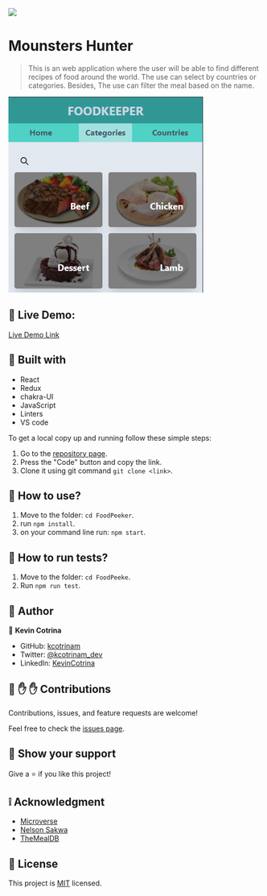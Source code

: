 ![](https://img.shields.io/badge/Microverse-blueviolet)

# Mounsters Hunter

> This is an web application where the user will be able to find different recipes of food around the world. The use can select by countries or categories. Besides, The use can filter the meal based on the name.

![screenshot](./docs/screenshot.png)

## :red_circle: Live Demo:

[Live Demo Link](https://food-peeker.netlify.app/)

## :hammer: Built with

- React
- Redux
- chakra-UI
- JavaScript
- Linters
- VS code

To get a local copy up and running follow these simple steps:

1. Go to the [repository page](https://github.com/kcotrinam/RPG_game_capstone).
2. Press the "Code" button and copy the link.
3. Clone it using git command `git clone <link>`.

## :construction_worker: How to use?

1. Move to the folder: `cd FoodPeeker`.
2. run `npm install`.
3. on your command line run: `npm start`.


## :construction_worker: How to run tests?

1. Move to the folder: `cd FoodPeeke`.
2. Run `npm run test`.

## :bust_in_silhouette: Author

👤 **Kevin Cotrina**

- GitHub: [kcotrinam](https://github.com/kcotrinam)
- Twitter: [@kcotrinam_dev](https://twitter.com/kcotrinam_dev)
- LinkedIn: [KevinCotrina](https://www.linkedin.com/in/kevincotrina/)

## 🤝 :raised_hand: :raised_hand: Contributions

Contributions, issues, and feature requests are welcome!

Feel free to check the [issues page](https://github.com/kcotrinam/RPG_game_capstone/issues).

## :muscle: Show your support

Give a ⭐️ if you like this project!

## :grey_exclamation: Acknowledgment

- [Microverse](https://www.microverse.org/)
- [Nelson Sakwa](https://www.behance.net/gallery/31579789/Ballhead-App-(Free-PSDs))
- [TheMealDB](https://www.themealdb.com/api.php)

## 📝 License

This project is [MIT](LICENSE) licensed.

